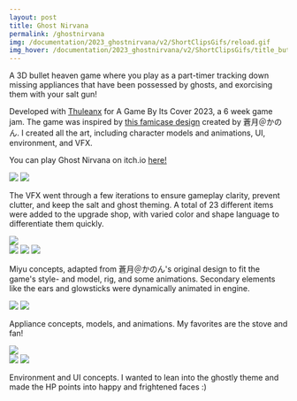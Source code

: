 ```yaml
---
layout: post
title: Ghost Nirvana
permalink: /ghostnirvana
img: /documentation/2023_ghostnirvana/v2/ShortClipsGifs/reload.gif
img_hover: /documentation/2023_ghostnirvana/v2/ShortClipsGifs/title_button_loop.gif
---
```

<!-- redirect: /path-of-raindiance.html -->

A 3D bullet heaven game where you play as a part-timer tracking down missing appliances that have been possessed by ghosts, and exorcising them with your salt gun!

Developed with <a href="https://thuleanx.github.io/">Thuleanx</a> for A Game By Its Cover 2023, a 6 week game jam. The game was inspired by <a href="https://famicase.com/23/softs/024.html">this famicase design</a> created by 蒼月＠かのん. I created all the art, including character models and animations, UI, environment, and VFX.

You can play Ghost Nirvana on itch.io <a href="https://thuleanx.itch.io/ghost-nirvana">here!</a>

<div class="img_row">
	<img class="col half" src="{{ site.baseurl }}/documentation/2023_ghostnirvana/v2/ShortClipsGifs/many_enemies.gif"/>
	<img class="col half" src="{{ site.baseurl }}/documentation/2023_ghostnirvana/v2/ShortClipsGifs/levelup.gif"/>
</div>

The VFX went through a few iterations to ensure gameplay clarity, prevent clutter, and keep the salt and ghost theming. A total of 23 different items were added to the upgrade shop, with varied color and shape language to differentiate them quickly.

<div class="img_row">
	<img class="col three" src="{{ site.baseurl }}/documentation/2023_ghostnirvana/conceptMiyu_compilation.png"/>
</div>
<div class="img_row">
	<img class="col one" src="{{ site.baseurl }}/documentation/2023_ghostnirvana/anim_turnaroundplayblast.gif"/>
	<img class="col one" src="{{ site.baseurl }}/documentation/2023_ghostnirvana/anim_idleplayblast_crop.gif"/>
	<img class="col one" src="{{ site.baseurl }}/documentation/2023_ghostnirvana/anim_walkforwardplayblast2.gif"/>
</div>

Miyu concepts, adapted from 蒼月＠かのん's original design to fit the game's style- and model, rig, and some animations. Secondary elements like the ears and glowsticks were dynamically animated in engine.

<div class="img_row">
	<img class="col half" src="{{ site.baseurl }}/documentation/2023_ghostnirvana/conceptAppliances.png"/>
	<img class="col half" src="{{ site.baseurl }}/documentation/2023_ghostnirvana/appliancesplayblast.gif"/>
</div>

Appliance concepts, models, and animations. My favorites are the stove and fan!

<div class="img_row">
	<img class="col one" src="{{ site.baseurl }}/documentation/2023_ghostnirvana/envDesign_2.jpg"/>
</div>
<div class="img_row">
	<img class="col one" src="{{ site.baseurl }}/documentation/2023_ghostnirvana/uiDesign_3.jpg"/>
	<img class="col one" src="{{ site.baseurl }}/documentation/2023_ghostnirvana/uiDesign_4.jpg"/>
</div>

Environment and UI concepts. I wanted to lean into the ghostly theme and made the HP points into happy and frightened faces :)

